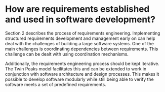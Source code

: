 # How are requirements established and used in software development?

Section 2 describes the process of requirements engineering. Implementing structured requirements development and management early on can help deal with the challenges of building a large software systems. One of the main challenges is coordinating dependencies between requirements. This challenge can be dealt with using coordination mechanisms.

Additionally, the requirements engineering process should be kept iterative. The Twin Peaks model facilitates this and can be extended to work in conjunction with software architecture and design processes. This makes it possible to develop software modularly while still being able to verify the software meets a set of predefined requirements.
